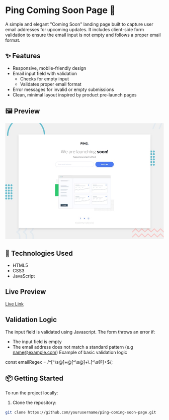 # Ping Coming Soon Page 🚀

A simple and elegant "Coming Soon" landing page built to capture user email addresses for upcoming updates. It includes client-side form validation to ensure the email input is not empty and follows a proper email format.

## ✨ Features

- Responsive, mobile-friendly design
- Email input field with validation
  - Checks for empty input
  - Validates proper email format
- Error messages for invalid or empty submissions
- Clean, minimal layout inspired by product pre-launch pages

## 🖼️ Preview

![Coming Soon Preview](design/desktop-preview.jpg) 

## 🚧 Technologies Used

- HTML5
- CSS3 
- JavaScript

## Live Preview
[Live Link](https://jiggythedev.github.io/ping/)

## Validation Logic
The input field is validated using Javascript. The form throws an error if:
- The input field is empty
- The email address does not match a standard pattern (e.g name@example.com)
Example of basic validation logic

const emailRegex = /^[^\\s@]+@[^\\s@]+\\.[^\\s@]+$/;

## 📦 Getting Started

To run the project locally:

1. Clone the repository:

```bash
git clone https://github.com/yourusername/ping-coming-soon-page.git 



